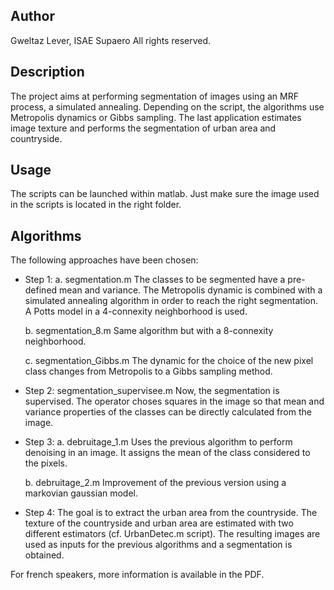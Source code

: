 Author
------
Gweltaz Lever, ISAE Supaero
All rights reserved.

Description
-----------
The project aims at performing segmentation of images using an MRF process, a simulated annealing.  Depending on the script, the algorithms use Metropolis dynamics or Gibbs sampling.
The last application estimates image texture and performs the segmentation of urban area and countryside.

Usage
-----
The scripts can be launched within matlab. Just make sure the image used in the scripts is located in the right folder.

Algorithms
----------
The following approaches have been chosen:
- Step 1: 
	a. segmentation.m
The classes to be segmented have a pre-defined mean and variance. The Metropolis dynamic is combined with a simulated annealing algorithm in order to reach the right segmentation. A Potts model in a 4-connexity neighborhood is used.
	
	b. segmentation_8.m
Same algorithm but with a 8-connexity neighborhood.
	
	c. segmentation_Gibbs.m
The dynamic for the choice of the new pixel class changes from Metropolis to a Gibbs sampling method. 
	
- Step 2: segmentation_supervisee.m
Now, the segmentation is supervised. The operator choses squares in the image so that mean and variance properties of the classes can be directly calculated from the image.
	
	
- Step 3: 
	a. debruitage_1.m
Uses the previous algorithm to perform denoising in an image. It assigns the mean of the class considered to the pixels.

	b. debruitage_2.m
Improvement of the previous version using a markovian gaussian model.

- Step 4:
The goal is to extract the urban area from the countryside. The texture of the countryside and urban area are estimated with two different estimators (cf. UrbanDetec.m script).
The resulting images are used as inputs for the previous algorithms and a segmentation is obtained.

For french speakers, more information is available in the PDF. 
